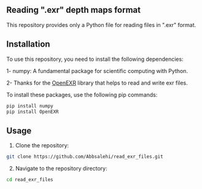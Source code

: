 ## Reading ".exr" depth maps format
This repository provides only a Python file for reading files in ".exr" format.

## Installation

To use this repository, you need to install the following dependencies:

1- numpy: A fundamental package for scientific computing with Python.


2- Thanks for the [OpenEXR](https://openexr.com/en/latest/) library that helps to read and write exr files.

To install these packages, use the following pip commands:

```bash
pip install numpy
pip install OpenEXR
```

## Usage

1. Clone the repository:

```bash 
git clone https://github.com/Abbsalehi/read_exr_files.git
```
2. Navigate to the repository directory:
```bash
cd read_exr_files
```

